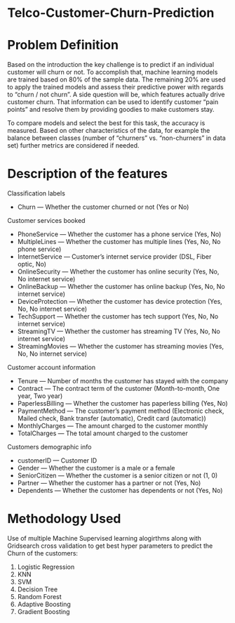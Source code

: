 # Telco-Customer-Churn-Prediction

# Problem Definition
Based on the introduction the key challenge is to predict if an individual customer will churn or not. To accomplish that, machine learning models are trained based on 80% of the sample data. The remaining 20% are used to apply the trained models and assess their predictive power with regards to “churn / not churn”. A side question will be, which features actually drive customer churn. That information can be used to identify customer “pain points” and resolve them by providing goodies to make customers stay.

To compare models and select the best for this task, the accuracy is measured. Based on other characteristics of the data, for example the balance between classes (number of “churners” vs. “non-churners” in data set) further metrics are considered if needed.

# Description of the features

Classification labels
* Churn — Whether the customer churned or not (Yes or No)

Customer services booked
* PhoneService — Whether the customer has a phone service (Yes, No)
* MultipleLines — Whether the customer has multiple lines (Yes, No, No phone service)
* InternetService — Customer’s internet service provider (DSL, Fiber optic, No)
* OnlineSecurity — Whether the customer has online security (Yes, No, No internet service)
* OnlineBackup — Whether the customer has online backup (Yes, No, No internet service)
* DeviceProtection — Whether the customer has device protection (Yes, No, No internet service)
* TechSupport — Whether the customer has tech support (Yes, No, No internet service)
* StreamingTV — Whether the customer has streaming TV (Yes, No, No internet service)
* StreamingMovies — Whether the customer has streaming movies (Yes, No, No internet service)

Customer account information
* Tenure — Number of months the customer has stayed with the company
* Contract — The contract term of the customer (Month-to-month, One year, Two year)
* PaperlessBilling — Whether the customer has paperless billing (Yes, No)
* PaymentMethod — The customer’s payment method (Electronic check, Mailed check, Bank transfer (automatic), Credit card (automatic))
* MonthlyCharges — The amount charged to the customer monthly
* TotalCharges — The total amount charged to the customer

Customers demographic info
* customerID — Customer ID
* Gender — Whether the customer is a male or a female
* SeniorCitizen — Whether the customer is a senior citizen or not (1, 0)
* Partner — Whether the customer has a partner or not (Yes, No)
* Dependents — Whether the customer has dependents or not (Yes, No)

# Methodology Used

Use of multiple Machine Supervised learning alogirthms along with Gridsearch cross validation to get best hyper parameters to predict the Churn of the customers:
1. Logistic Regression
2. KNN
3. SVM
4. Decision Tree
5. Random Forest
6. Adaptive Boosting
7. Gradient Boosting
